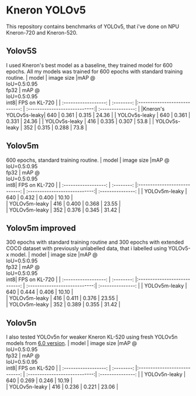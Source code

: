 # Kneron YOLOv5
This repository contains benchmarks of YOLOv5, that i've done on NPU Kneron-720 and Kneron-520.

## Yolov5S
I used Kneron's best model as a baseline, they trained model for 600 epochs. All my models was trained for 600 epochs with standard training routine.
|        model         | image size |mAP @<br>IoU=0.5:0.95<br>fp32  |  mAP @<br>IoU=0.5:0.95<br>int8|  FPS on KL-720    | 
| :------------------: | :--------: |:----------------------------: | :----------------------------:| :---------------: | 
|Kneron's YOLOv5s-leaky|    640     |           0.361               |             0.315             |       24.36       | 
|   YOLOv5s-leaky      |    640     |           0.361               |             0.331             |       24.36       |
|   YOLOv5s-leaky      |    416     |           0.335               |             0.307             |       53.8        | 
|   YOLOv5s-leaky      |    352     |           0.315               |             0.288             |       73.8        | 

## Yolov5m
600 epochs, standard training routine.
|        model         | image size |mAP @<br>IoU=0.5:0.95<br>fp32  |  mAP @<br>IoU=0.5:0.95<br>int8|  FPS on KL-720    | 
| :------------------: | :--------: |:----------------------------: | :----------------------------:| :---------------: | 
|   YOLOv5m-leaky      |    640     |           0.432               |             0.400             |       10.10       |          
|   YOLOv5m-leaky      |    416     |           0.400               |             0.368             |       23.55       |                 
|   YOLOv5m-leaky      |    352     |           0.376               |             0.345             |       31.42       |         

## Yolov5m improved
300 epochs with standard training routine and 300 epochs with extended COCO dataset with previously unlabelled data, that i labelled using YOLOv5-x model.
|        model         | image size |mAP @<br>IoU=0.5:0.95<br>fp32  |  mAP @<br>IoU=0.5:0.95<br>int8|  FPS on KL-720    | 
| :------------------: | :--------: |:----------------------------: | :----------------------------:| :---------------: | 
|   YOLOv5m-leaky      |    640     |           0.444               |             0.406             |       10.10       |          
|   YOLOv5m-leaky      |    416     |           0.411               |             0.376             |       23.55       |                 
|   YOLOv5m-leaky      |    352     |           0.389               |             0.355             |       31.42       | 

## Yolov5n
I also tested YOLOv5n for weaker Kneron KL-520 using fresh YOLOv5n models from [6.0 version](https://github.com/ultralytics/yolov5/releases/tag/v6.0).
|        model         | image size |mAP @<br>IoU=0.5:0.95<br>fp32  |  mAP @<br>IoU=0.5:0.95<br>int8|  FPS on KL-520    | 
| :------------------: | :--------: |:----------------------------: | :----------------------------:| :---------------: | 
|   YOLOv5n-leaky      |    640     |           0.269               |             0.246             |       10.19       |          
|   YOLOv5n-leaky      |    416     |           0.236               |             0.221             |       23.06       |                 

